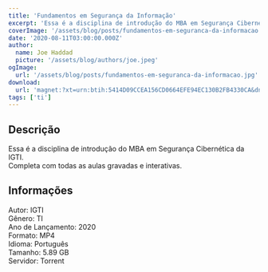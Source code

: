 ```yaml
---
title: 'Fundamentos em Segurança da Informação'
excerpt: 'Essa é a disciplina de introdução do MBA em Segurança Cibernética da IGTI. Completa com todas as aulas gravadas e interativas. Informações  Autor: IGTI Gênero: TI Ano de Lançamento: 2020 Formato: MP4 Idioma: Português Tamanho: 5.89 GB Servidor: Torr'
coverImage: '/assets/blog/posts/fundamentos-em-seguranca-da-informacao.jpg'
date: '2020-08-11T03:00:00.000Z'
author:
  name: Joe Haddad
  picture: '/assets/blog/authors/joe.jpeg'
ogImage:
  url: '/assets/blog/posts/fundamentos-em-seguranca-da-informacao.jpg'
download:
  url: 'magnet:?xt=urn:btih:5414D09CCEA156CD0664EFE94EC130B2FB4330CA&dn=Fundamentos%20em%20Seguran%c3%a7a%20da%20Informa%c3%a7%c3%a3o&tr=udp%3a%2f%2ftracker.openbittorrent.com%3a1337%2fannounce&tr=udp%3a%2f%2ftracker.opentrackr.org%3a1337%2fannounce'
tags: ['ti']
---
```

<h2>Descrição</h2>
<p></p><p>Essa é a disciplina de introdução do MBA em Segurança Cibernética da IGTI.<br/>Completa com todas as aulas gravadas e interativas.</p><h2>Informações</h2><p>Autor: IGTI<br/>Gênero: TI<br/>Ano de Lançamento: 2020<br/>Formato: MP4<br/>Idioma: Português<br/>Tamanho: 5.89 GB<br/>Servidor: Torrent</p>